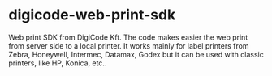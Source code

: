 # digicode-web-print-sdk
Web print SDK from DigiCode Kft. The code makes easier the web print from server side to a local printer. It works mainly for label printers from Zebra, Honeywell, Intermec, Datamax, Godex but it can be used with classic printers, like HP, Konica, etc..
